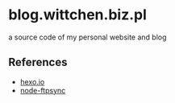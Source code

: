# blog.wittchen.biz.pl
a source code of my personal website and blog

References
----------
- [hexo.io](https://hexo.io/)
- [node-ftpsync](https://github.com/evanplaice/node-ftpsync)
